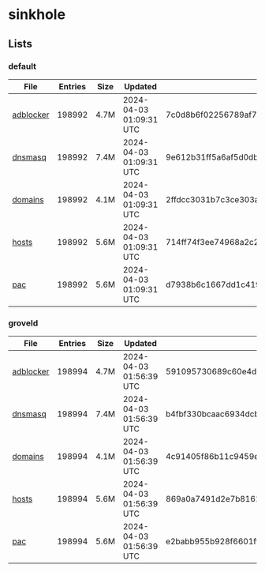 # sinkhole

## Lists

### default

|File|Entries|Size|Updated|Hash|
|-|-|-|-|-|
|[adblocker](https://raw.githubusercontent.com/groveld/sinkhole/lists/default/adblocker.txt)|198992|4.7M|2024-04-03 01:09:31 UTC|7c0d8b6f02256789af7798a435c1320814a6d0c51eaec33bd6fd0c55cd4eee00|
|[dnsmasq](https://raw.githubusercontent.com/groveld/sinkhole/lists/default/dnsmasq.txt)|198992|7.4M|2024-04-03 01:09:31 UTC|9e612b31ff5a6af5d0dbbc4f2282e2d9d1700a6cf5b9a3baa509ac9a9bd295f3|
|[domains](https://raw.githubusercontent.com/groveld/sinkhole/lists/default/domains.txt)|198992|4.1M|2024-04-03 01:09:31 UTC|2ffdcc3031b7c3ce303a0fab8eaf08e7b822f73ce696fd9e59b895dcb6eeb02a|
|[hosts](https://raw.githubusercontent.com/groveld/sinkhole/lists/default/hosts.txt)|198992|5.6M|2024-04-03 01:09:31 UTC|714ff74f3ee74968a2c2b53de994b6a74c49f80b4bed0b4e567336b8c74c1b00|
|[pac](https://raw.githubusercontent.com/groveld/sinkhole/lists/default/pac.txt)|198992|5.6M|2024-04-03 01:09:31 UTC|d7938b6c1667dd1c419407ba6f1d7631a8a1741e294993d16756ffa7407bff4d|

### groveld

|File|Entries|Size|Updated|Hash|
|-|-|-|-|-|
|[adblocker](https://raw.githubusercontent.com/groveld/sinkhole/lists/groveld/adblocker.txt)|198994|4.7M|2024-04-03 01:56:39 UTC|591095730689c60e4d346ef7c852e7a490bad07a00937c363e76f37411d11c23|
|[dnsmasq](https://raw.githubusercontent.com/groveld/sinkhole/lists/groveld/dnsmasq.txt)|198994|7.4M|2024-04-03 01:56:39 UTC|b4fbf330bcaac6934dcbf4c555a325e315528f12b8314b7a141e74a1b6c3eb6f|
|[domains](https://raw.githubusercontent.com/groveld/sinkhole/lists/groveld/domains.txt)|198994|4.1M|2024-04-03 01:56:39 UTC|4c91405f86b11c9459eec35f33913bfd61d4b05fbbb7f2658232898d6c8d341b|
|[hosts](https://raw.githubusercontent.com/groveld/sinkhole/lists/groveld/hosts.txt)|198994|5.6M|2024-04-03 01:56:39 UTC|869a0a7491d2e7b8161ef3e9e008076c0f3497e4e28f88767f9db68b36f27731|
|[pac](https://raw.githubusercontent.com/groveld/sinkhole/lists/groveld/pac.txt)|198994|5.6M|2024-04-03 01:56:39 UTC|e2babb955b928f6601ff6e74354cf022c4eeedea2b17005e1d839a08bab5922f|
